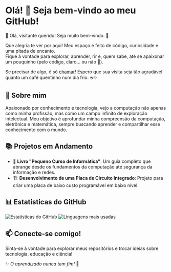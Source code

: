# Olá! 👋 Seja bem-vindo ao meu GitHub!
<!---


        # Opa, olha só quem tá aqui… abrindo meu código.  
        # Tá querendo conhecer mais sobre mim? Eu deixo. 😉  
        # Mas ó, mexer no meu código assim é praticamente um pedido de namoro, viu? 💍  
        # Agora que já chegamos nesse nível de intimidade, que tal a gente rodar um script a dois? 😏  

--->
🌿 Olá, visitante querido! Seja muito bem-vindo. 🌸  

Que alegria te ver por aqui! Meu espaço é feito de código, curiosidade e uma pitada de encanto.  
Fique à vontade para explorar, aprender, rir e, quem sabe, até se apaixonar um pouquinho (pelo código, claro... ou não 👀).  

Se precisar de algo, é só [chamar](http://t.me/lievasomal)! Espero que sua visita seja tão agradável quanto um café quentinho num dia frio. ☕✨  

## 🚀 Sobre mim
Apaixonado por conhecimento e tecnologia, vejo a computação não apenas como minha profissão, mas como um campo infinito de exploração intelectual. Meu objetivo é aprofundar minha compreensão da computação, eletrônica e matemática, sempre buscando aprender e compartilhar esse conhecimento com o mundo.
<!---
## 🎯 Áreas de Interesse
- **Computação e Programação**: Desde alto nível até programação de baixo nível, explorando algoritmos, estruturas de dados e otimização de código.
- **Matemática e Lógica**: Fascinado pela abstração e pelos fundamentos matemáticos que sustentam a computação.
- **Eletrônica e Hardware**: Buscando compreender desde os circuitos básicos até o desenvolvimento de sistemas embarcados e placas personalizadas.
- **História da Computação**: Interesse em recriar grandes máquinas históricas e entender a evolução dos sistemas computacionais.
- **Educação e Ensino**: Comprometido em me tornar um professor excepcional, transmitindo conhecimento de forma clara e eficaz.
--->
## 📚 Projetos em Andamento
- 📖 **Livro "Pequeno Curso de Informática"**: Um guia completo que abrange desde os fundamentos da computação até segurança da informação e redes.
- 🏗️ **Desenvolvimento de uma Placa de Circuito Integrado**: Projeto para criar uma placa de baixo custo programável em baixo nível.
<!---
## 🔥 Filosofia de Aprendizado
Aprender é mais do que uma obrigação, é uma jornada fascinante. Cada conceito, cada linha de código e cada descoberta são degraus que me levam a um entendimento mais profundo do mundo.
--->
## 📊 Estatísticas do GitHub
![Estatísticas do GitHub](https://github-readme-stats.vercel.app/api?username=quietbytesilence&show_icons=true&theme=merko)   ![Linguagens mais usadas](https://github-readme-stats.vercel.app/api/top-langs/?username=quietbytesilence&layout=compact&theme=radical)


## 📫 Conecte-se comigo!
Sinta-se à vontade para explorar meus repositórios e trocar ideias sobre tecnologia, educação e ciência!

✨ _O aprendizado nunca tem fim!_ 🚀

<!---
quietbytesilence/quietbytesilence is a ✨ special ✨ repository because its `README.md` (this file) appears on your GitHub profile.
You can click the Preview link to take a look at your changes.
--->
